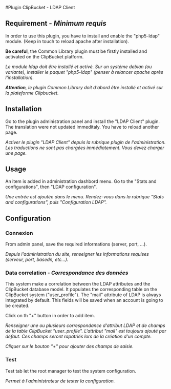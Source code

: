 #Plugin ClipBucket - LDAP Client

## Requirement - *Minimum requis*
In order to use this plugin, you have to install and enable the "php5-ldap" module. (Keep in touch to reload apache after installation).

__Be careful__, the Common Library plugin must be firstly installed and activated on the ClipBucket platform.

*Le module ldap doit être installé et activé. Sur un système debian (ou variante), installer le paquet "php5-ldap" (penser à relancer apache après l'installation).*

*__Attention__, le plugin Common Library doit d'abord être installé et activé sur la plateforme Clipbucket.*

## Installation
Go to the plugin administration panel and install the "LDAP Client" plugin. The translation were not updated immeditaly. You have to reload another page.

*Activer le plugin "LDAP Client" depuis la rubrique plugin de l'administration. Les traductions ne sont pas chargées immédiatement. Vous devez charger une page.*

## Usage
An item is added in administration dashbord menu. Go to the "Stats and configurations", then "LDAP configuration".

*Une entrée est ajoutée dans le menu. Rendez-vous dans la rubrique "Stats and configurations", puis "Configuration LDAP".*

## Configuration

### Connexion
From admin panel, save the required informations (server, port, ...).

*Depuis l'administration du site, renseigner les informations requises (serveur, port, basedn, etc...).*

### Data correlation - *Correspondance des données*
This system make a correlation between the LDAP attributes and the ClipBucket database model. It populates the corresponding table on the ClipBucket system ("user_profile"). The "mail" attribute of LDAP is always integrated by default. This fields will be saved when an account is going to be created.

Click on th "+" button in order to add item.

*Renseigner une ou plusieurs correspondance d'attribut LDAP et de champs de la table ClipBucket "user_profile". L'attribut "mail" est toujours ajouté par défaut.
Ces champs seront rapatriés lors de la création d'un compte.*

*Cliquer sur le bouton "+" pour ajouter des champs de saisie.*

### Test
Test tab let the root manager to test the system configuration.

*Permet à l'administrateur de tester la configuration.*
